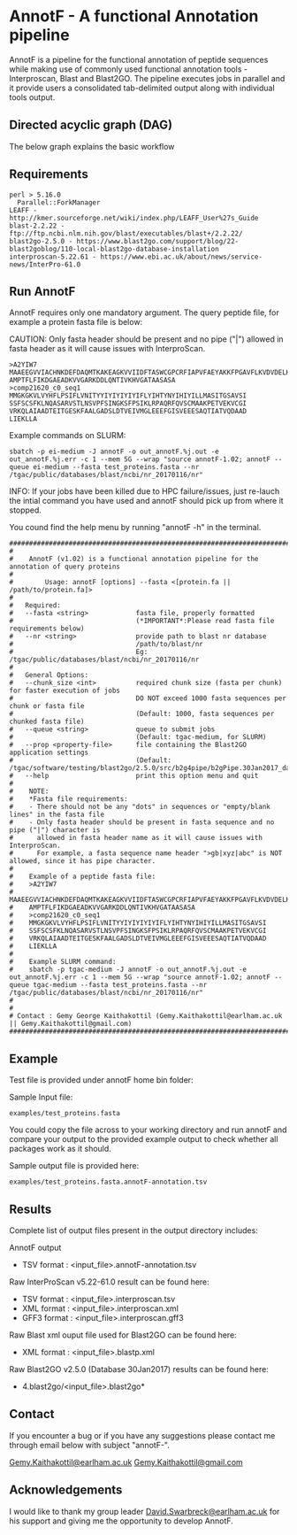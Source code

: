# AnnotF - A functional Annotation pipeline

AnnotF is a pipeline for the functional annotation of peptide sequences while making use 
of commonly used functional annotation tools - Interproscan, Blast and Blast2GO. The pipeline 
executes jobs in parallel and it provide users a consolidated tab-delimited output along with 
individual tools output.

## Directed acyclic graph (DAG)
The below graph explains the basic workflow 

## Requirements
```
perl > 5.16.0
  Parallel::ForkManager
LEAFF - http://kmer.sourceforge.net/wiki/index.php/LEAFF_User%27s_Guide
blast-2.2.22 - ftp://ftp.ncbi.nlm.nih.gov/blast/executables/blast+/2.2.22/
blast2go-2.5.0 - https://www.blast2go.com/support/blog/22-blast2goblog/110-local-blast2go-database-installation
interproscan-5.22.61 - https://www.ebi.ac.uk/about/news/service-news/InterPro-61.0
```

## Run AnnotF
AnnotF requires only one mandatory argument. The query peptide file, for example a protein fasta file is below:

CAUTION: 
Only fasta header should be present and no pipe ("|") allowed in fasta header as it will cause issues with InterproScan.
```
>A2YIW7
MAAEEGVVIACHNKDEFDAQMTKAKEAGKVVIIDFTASWCGPCRFIAPVFAEYAKKFPGAVFLKVDVDELKEVAEKYNVE
AMPTFLFIKDGAEADKVVGARKDDLQNTIVKHVGATAASASA
>comp21620_c0_seq1
MMGKGKVLVYHFLPSIFLVNITYYIYIYIYIYIFLYIHTYNYIHIYILLMASITGSAVSI
SSFSCSFKLNQASARVSTLNSVPFSINGKSFPSIKLRPAQRFQVSCMAAKPETVEKVCGI
VRKQLAIAADTEITGESKFAALGADSLDTVEIVMGLEEEFGISVEEESAQTIATVQDAAD
LIEKLLA
```
Example commands on SLURM:
```
sbatch -p ei-medium -J annotF -o out_annotF.%j.out -e out_annotF.%j.err -c 1 --mem 5G --wrap "source annotF-1.02; annotF --queue ei-medium --fasta test_proteins.fasta --nr /tgac/public/databases/blast/ncbi/nr_20170116/nr"
```

INFO:
If your jobs have been killed due to HPC failure/issues, just re-lauch the intial command you have used and annotF should pick up from where it stopped.


You cound find the help menu by running "annotF -h" in the terminal.
```
#########################################################################################################
#
#    AnnotF (v1.02) is a functional annotation pipeline for the annotation of query proteins
#
#        Usage: annotF [options] --fasta <[protein.fa || /path/to/protein.fa]>
#
#	Required:
#	--fasta <string>            fasta file, properly formatted
#	                            (*IMPORTANT*:Please read fasta file requirements below)
#	--nr <string>               provide path to blast nr database
#	                            /path/to/blast/nr
#	                            Eg: /tgac/public/databases/blast/ncbi/nr_20170116/nr
#
#	General Options:
#	--chunk_size <int>          required chunk size (fasta per chunk) for faster execution of jobs
#	                            DO NOT exceed 1000 fasta sequences per chunk or fasta file
#	                            (Default: 1000, fasta sequences per chunked fasta file)
#	--queue <string>            queue to submit jobs
#	                            (Default: tgac-medium, for SLURM)
#	--prop <property-file>      file containing the Blast2GO application settings
#	                            (Default: /tgac/software/testing/blast2go/2.5.0/src/b2g4pipe/b2gPipe.30Jan2017_database.properties)
#	--help                      print this option menu and quit
#
#    NOTE:
#    *Fasta file requirements:
#    - There should not be any "dots" in sequences or "empty/blank lines" in the fasta file
#    - Only fasta header should be present in fasta sequence and no pipe ("|") character is
#      allowed in fasta header name as it will cause issues with InterproScan.
#      For example, a fasta sequence name header ">gb|xyz|abc" is NOT allowed, since it has pipe character.
#
#    Example of a peptide fasta file:
#    >A2YIW7
#    MAAEEGVVIACHNKDEFDAQMTKAKEAGKVVIIDFTASWCGPCRFIAPVFAEYAKKFPGAVFLKVDVDELKEVAEKYNVE
#    AMPTFLFIKDGAEADKVVGARKDDLQNTIVKHVGATAASASA
#    >comp21620_c0_seq1
#    MMGKGKVLVYHFLPSIFLVNITYYIYIYIYIYIFLYIHTYNYIHIYILLMASITGSAVSI
#    SSFSCSFKLNQASARVSTLNSVPFSINGKSFPSIKLRPAQRFQVSCMAAKPETVEKVCGI
#    VRKQLAIAADTEITGESKFAALGADSLDTVEIVMGLEEEFGISVEEESAQTIATVQDAAD
#    LIEKLLA
#
#    Example SLURM command:
#    sbatch -p tgac-medium -J annotF -o out_annotF.%j.out -e out_annotF.%j.err -c 1 --mem 5G --wrap "source annotF-1.02; annotF --queue tgac-medium --fasta test_proteins.fasta --nr /tgac/public/databases/blast/ncbi/nr_20170116/nr"
#
#
# Contact : Gemy George Kaithakottil (Gemy.Kaithakottil@earlham.ac.uk || Gemy.Kaithakottil@gmail.com)
#########################################################################################################
```
## Example

Test file is provided under annotF home bin folder:

Sample Input file:
```
examples/test_proteins.fasta
```
You could copy the file across to your working directory and run annotF and compare your output to the provided example output to check whether all packages work as it should.

Sample output file is provided here:
```
examples/test_proteins.fasta.annotF-annotation.tsv
```

## Results

Complete list of output files present in the output directory includes:

AnnotF output
-	TSV format : <input_file>.annotF-annotation.tsv

Raw InterProScan v5.22-61.0 result can be found here:
-	TSV format : <input_file>.interproscan.tsv
-	XML format : <input_file>.interproscan.xml
-	GFF3 format : <input_file>.interproscan.gff3

Raw Blast xml ouput file used for Blast2GO can be found here:
-	XML format : <input_file>.blastp.xml

Raw Blast2GO v2.5.0 (Database 30Jan2017) results can be found here:
-	4.blast2go/<input_file>.blast2go*


## Contact

If you encounter a bug or if you have any suggestions please contact me through email below with subject "annotF-<query>".

Gemy.Kaithakottil@earlham.ac.uk
Gemy.Kaithakottil@gmail.com

## Acknowledgements

I would like to thank my group leader David.Swarbreck@earlham.ac.uk for his support and giving me the opportunity to develop AnnotF.
